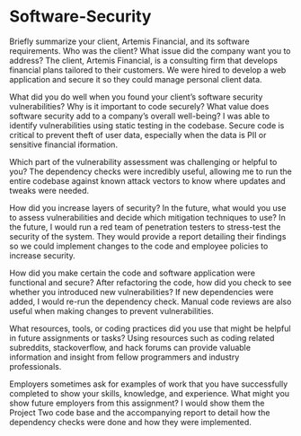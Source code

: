 # Software-Security

Briefly summarize your client, Artemis Financial, and its software requirements. Who was the client? What issue did the company want you to address?
The client, Artemis Financial, is a consulting firm that develops financial plans tailored to their customers. We were hired to develop a web application and secure it so they could manage personal client data.

What did you do well when you found your client’s software security vulnerabilities? Why is it important to code securely? What value does software security add to a company’s overall well-being?
I was able to identify vulnerabilities using static testing in the codebase. Secure code is critical to prevent theft of user data, especially when the data is PII or sensitive financial iformation.

Which part of the vulnerability assessment was challenging or helpful to you?
The dependency checks were incredibly useful, allowing me to run the entire codebase against known attack vectors to know where updates and tweaks were needed.

How did you increase layers of security? In the future, what would you use to assess vulnerabilities and decide which mitigation techniques to use?
In the future, I would run a red team of penetration testers to stress-test the security of the system. They would provide a report detailing their findings so we could implement changes to the code and employee policies to increase security.

How did you make certain the code and software application were functional and secure? After refactoring the code, how did you check to see whether you introduced new vulnerabilities?
If new dependencies were added, I would re-run the dependency check. Manual code reviews are also useful when making changes to prevent vulnerabilities.

What resources, tools, or coding practices did you use that might be helpful in future assignments or tasks?
Using resources such as coding related subreddits, stackoverflow, and hack forums can provide valuable information and insight from fellow programmers and industry professionals.

Employers sometimes ask for examples of work that you have successfully completed to show your skills, knowledge, and experience. What might you show future employers from this assignment?
I would show them the Project Two code base and the accompanying report to detail how the dependency checks were done and how they were implemented.
